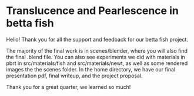 Translucence and Pearlescence in betta fish
===============

Hello! Thank you for all the support and feedback for our betta fish project.

The majority of the final work is in scenes/blender, where you will also find the final .blend file. You can also see experiments we did with materials in pbrt in src/materials/fish and src/materials/newt, as well as some rendered images the the scenes folder. In the home directory, we have our final presentation pdf, final writeup, and the project proposal.

Thank you for a great quarter, we learned so much!
